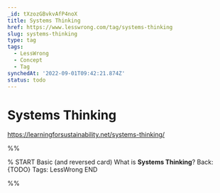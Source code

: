 ```yaml
---
_id: tXzozGBvkvAfP4noX
title: Systems Thinking
href: https://www.lesswrong.com/tag/systems-thinking
slug: systems-thinking
type: tag
tags:
  - LessWrong
  - Concept
  - Tag
synchedAt: '2022-09-01T09:42:21.874Z'
status: todo
---
```


# Systems Thinking

<https://learningforsustainability.net/systems-thinking/>


%%

% START
Basic (and reversed card)
What is **Systems Thinking**?
Back: {TODO}
Tags: LessWrong
END

%%
	
